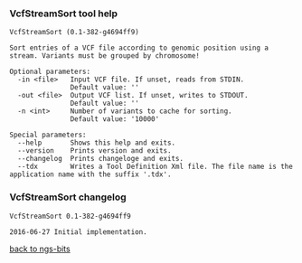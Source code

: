 ### VcfStreamSort tool help
	VcfStreamSort (0.1-382-g4694ff9)
	
	Sort entries of a VCF file according to genomic position using a stream. Variants must be grouped by chromosome!
	
	Optional parameters:
	  -in <file>   Input VCF file. If unset, reads from STDIN.
	               Default value: ''
	  -out <file>  Output VCF list. If unset, writes to STDOUT.
	               Default value: ''
	  -n <int>     Number of variants to cache for sorting.
	               Default value: '10000'
	
	Special parameters:
	  --help       Shows this help and exits.
	  --version    Prints version and exits.
	  --changelog  Prints changeloge and exits.
	  --tdx        Writes a Tool Definition Xml file. The file name is the application name with the suffix '.tdx'.
	
### VcfStreamSort changelog
	VcfStreamSort 0.1-382-g4694ff9
	
	2016-06-27 Initial implementation.
[back to ngs-bits](https://github.com/marc-sturm/ngs-bits)